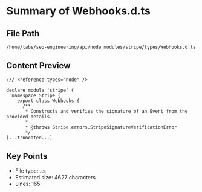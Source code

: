 # Summary of Webhooks.d.ts
  
## File Path
`/home/tabs/seo-engineering/api/node_modules/stripe/types/Webhooks.d.ts`

## Content Preview
```
/// <reference types="node" />

declare module 'stripe' {
  namespace Stripe {
    export class Webhooks {
      /**
       * Constructs and verifies the signature of an Event from the provided details.
       *
       * @throws Stripe.errors.StripeSignatureVerificationError
       */
[...truncated...]
```

## Key Points
- File type: .ts
- Estimated size: 4627 characters
- Lines: 165
